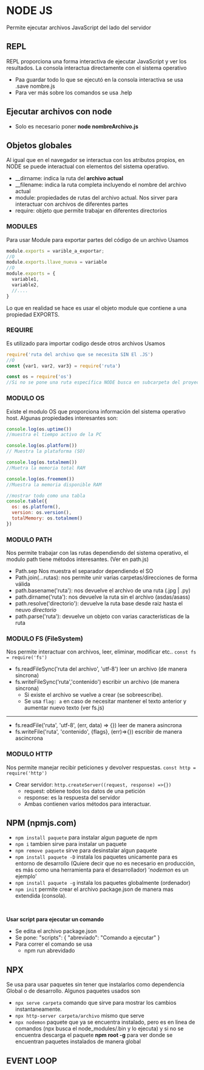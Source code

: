 # NODE JS

Permite ejecutar archivos JavaScript del lado del servidor

## REPL
REPL proporciona una forma interactiva de ejecutar JavaScript y ver los resultados.
La consola interactua directamente con el sistema operativo

* Paa guardar todo lo que se ejecutó en la consola interactiva se usa .save nombre.js
* Para ver más sobre los comandos se usa .help

## Ejecutar archivos con node
* Solo es necesario poner **node nombreArchivo.js**

## Objetos globales
Al igual que en el navegador se interactua con los atributos propios, en NODE se puede interactual con elementos del sistema operativo.
* __dirname: indica la ruta del **archivo actual**
* __filename: indica la ruta completa incluyendo el nombre del archivo actual
* module: propiedades de rutas del archivo actual. Nos sirver para interactuar con archivos de diferentes partes
* require: objeto que permite trabajar en diferentes directorios

### MODULES
Para usar Module para exportar partes del código de un archivo 
Usamos 

```js
module.exports = varible_a_exportar;
//O
module.exports.llave_nueva = variable
//O
module.exports = {
  variable1,
  variable2,
  //....
}
```
Lo que en realidad se hace es usar el objeto module que contiene a una propiedad EXPORTS.

### REQUIRE
Es utilizado para importar codigo desde otros archivos
Usamos
```js
require('ruta del archivo que se necesita SIN El .JS')
//O
const {var1, var2, var3} = require('ruta')

const os = require('os') 
//Si no se pone una ruta específica NODE busca en subcarpeta del proyecto o en los módulos propios de NODE 
```

### MODULO OS
Existe el modulo OS que proporciona información del sistema operativo host.
Algunas propiedades interesantes son:

```js
console.log(os.uptime()) 
//muestra el tiempo activo de la PC

console.log(os.platform())
// Muestra la plataforma (SO)

console.log(os.totalmem())
//Muetra la memoria total RAM

console.log(os.freemem())
//Muestra la memoria disponible RAM

//mostrar todo como una tabla
console.table({
  os: os.platform(),
  version: os.version(),
  totalMemory: os.totalmem()
})
```
### MODULO PATH
Nos permite trabajar con las rutas dependiendo del sistema operativo, el modulo path tiene métodos interesantes. (Ver en path.js)
* Path.sep Nos muestra el separador dependiendo el SO
* Path.join(...rutas): nos permite unir varias carpetas/direcciones de forma válida
* path.basename('ruta'): nos devuelve el archivo de una ruta (.jpg | .py)
* path.dirname('ruta'): nos devuelve la ruta sin el archivo (asdas/asass)
* path.resolve('directorio'): devuelve la ruta base desde raiz hasta el neuvo *directorio*
* path.parse('ruta'): devuelve un objeto con varias características de la ruta

### MODULO FS (FileSystem)
Nos permite interactuar con archivos, leer, eliminar, modificar etc..
`const fs = require('fs')`
* fs.readFileSync('ruta del archivo', 'utf-8') leer un archivo (de manera sincrona)
* fs.writeFileSync('ruta','contenido') escribir un archivo (de manera sincrona)
  - Si existe el archivo se vuelve a crear (se sobreescribe).
  - Se usa `flag: a` en caso de necesitar mantener el texto anterior y aumentar nuevo texto (ver fs.js)
<hr>

* fs.readFile('ruta', 'utf-8', (err, data) => {}) leer de manera asincrona
* fs.writeFile('ruta', 'contenido', {flags}, (err)=>{}) escribir de manera ascincrona

### MODULO HTTP
Nos permite manejar recibir peticiones y devolver respuestas.
`const http = require('http')`
* Crear servidor: `http.createServer((request, response) =>{})`
  - request: obtiene todos los datos de una petición
  - response: es la respuesta del servidor 
  - Ambas contienen varios métodos para interactuar.

## NPM (npmjs.com)
* `npm install paquete` para instalar algun paguete de npm
* `npm i` tambien sirve para instalar un paquete
* `npm remove paquete` sirve para desinstalar algun paquete
* `npm install paquete -D` instala los paquetes unicamente para es entorno de desarrollo (Quiere decir que no es necesario en producción, es más como una herramienta para el desarrollador) '_nodemon_ es un ejemplo'
* `npm install paquete -g` instala los paquetes globalmente (ordenador)
* `npm init` permite crear el archivo package.json de manera mas extendida (consola). 
<br>

**Usar script para ejecutar un comando**
* Se edita el archivo package.json
* Se pone: "scripts": { "abreviado": "Comando a ejecutar" }
* Para correr el comando se usa
  - npm run abrevidado

## NPX 
Se usa para usar paquetes sin tener que instalarlos como dependencia Global o de desarrollo. Algunos paquetes usados son
* `npx serve carpeta` comando que sirve para mostrar los cambios instantaneamente. 
* `npx http-server carpeta/archivo` mismo que serve
* `npx nodemon` paquete que ya se encuentra instalado, pero es en linea de comandos (npx busca el node_modules/.bin y lo ejecuta) y si no se encuentra descarga el paquete
**npm root -g** para ver donde se encuentran paquetes instalados de manera global

## EVENT LOOP

